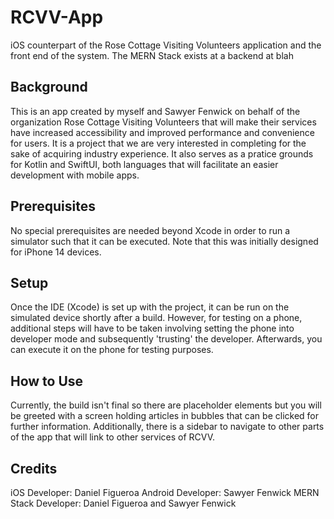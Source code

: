 # RCVV-App
iOS counterpart of the Rose Cottage Visiting Volunteers application and the front end of the system. The MERN Stack exists at a backend at blah

## Background

This is an app created by myself and Sawyer Fenwick on behalf of the organization Rose Cottage Visiting Volunteers that will make their services have increased accessibility and improved performance and convenience for users. 
It is a project that we are very interested in completing for the sake of acquiring industry experience. It also serves as a pratice grounds for Kotlin and SwiftUI, both languages that will facilitate an easier development with mobile apps.

## Prerequisites

No special prerequisites are needed beyond Xcode in order to run a simulator such that it can be executed. Note that this was initially designed for iPhone 14 devices.

## Setup

Once the IDE (Xcode) is set up with the project, it can be run on the simulated device shortly after a build. However, for testing on a phone, additional steps will have to be taken involving setting the phone into developer mode and subsequently 'trusting' the developer. Afterwards, you can execute it on the phone for testing purposes.

## How to Use

Currently, the build isn't final so there are placeholder elements but you will be greeted with a screen holding articles in bubbles that can be clicked for further information.
Additionally, there is a sidebar to navigate to other parts of the app that will link to other services of RCVV.

## Credits

iOS Developer: Daniel Figueroa
Android Developer: Sawyer Fenwick
MERN Stack Developer: Daniel Figueroa and Sawyer Fenwick

